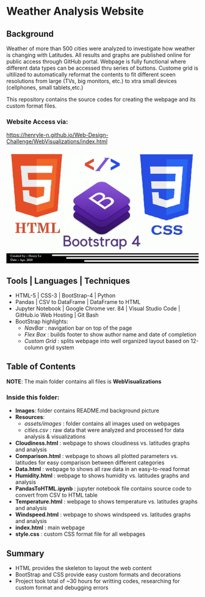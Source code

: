 # Weather Analysis Website
## Background
Weather of more than 500 cities were analyzed to investigate how weather is changing with Latitudes. All results and graphs are published online for public access through GitHub portal. Webpage is fully functional where different data types can be accessed thru series of buttons. Custome grid is ultilized to automatically reformat the contents to fit different sceen resolutions from large (TVs, big monitors, etc.) to xtra small devices (cellphones, small tablets,etc.)

This repository contains the source codes for creating the webpage and its custom format files.  

### Website Access via: 
https://henryle-n.github.io/Web-Design-Challenge/WebVisualizations/index.html  
  
  
![HTML/CSS/BootStrap](WebVisualizations/Images/ReadmePic.png)  
  
  
## Tools | Languages | Techniques  
- HTML-5 | CSS-3 | BootStrap-4 | Python  
- Pandas | CSV to DataFrame | DataFrame to HTML  
- Jupyter Notebook | Google Chrome ver. 84 | Visual Studio Code | GitHub.io Web Hosting | Git Bash  
- BootStrap highlights:  
  - *NavBar* : navigation bar on top of the page  
  - *Flex Box* : builds footer to show author name and date of completion  
  - *Custom Grid* : splits webpage into well organized layout based on 12-column grid system  
  

## Table of Contents  
  
**NOTE**: The main folder contains all files is **WebVisualizations**  

### Inside this folder:
  
- **Images**: folder contains README.md background picture  
- **Resources**:  
  - *assets/images* : folder contains all images used on webpages  
  - *cities.csv* : raw data that were analyzed and processed for data analysis & visualizations  
- **Cloudiness.html** : webpage to shows cloudiness vs. latitudes graphs and analysis  
- **Comparison.html** : webpage to shows all plotted parameters vs. latitudes for easy comparison between different categories 
- **Data.html** : webpage to shows all raw data in an easy-to-read format 
- **Humidity.html** : webpage to shows humidity vs. latitudes graphs and analysis  
- **PandasToHTML.ipynb** : jupyter notebook file contains source code to convert from CSV to HTML table  
- **Temperature.html** : webpage to shows temperature vs. latitudes graphs and analysis  
- **Windspeed.html** : webpage to shows windspeed vs. latitudes graphs and analysis  
- **index.html** : main webpage  
- **style.css** : custom CSS format file for all webpages 

## Summary  
- HTML provides the skeleton to layout the web content
- BootStrap and CSS provide easy custom formats and decorations
- Project took total of ~30 hours for writting codes, researching for custom format and debugging errors
